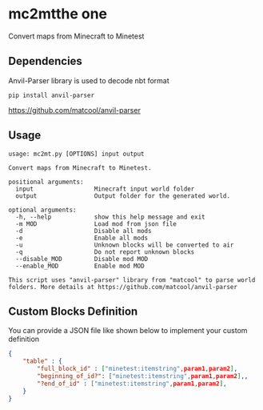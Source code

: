 # mc2mtthe one 
Convert maps from Minecraft to Minetest

## Dependencies

Anvil-Parser library is used to decode nbt format 

`pip install anvil-parser` 

https://github.com/matcool/anvil-parser

## Usage
```
usage: mc2mt.py [OPTIONS] input output

Convert maps from Minecraft to Minetest.

positional arguments:
  input                 Minecraft input world folder
  output                Output folder for the generated world.

optional arguments:
  -h, --help            show this help message and exit
  -m MOD                Load mod from json file
  -d                    Disable all mods
  -e                    Enable all mods
  -u                    Unknown blocks will be converted to air
  -q                    Do not report unknown blocks
  --disable_MOD         Disable mod MOD
  --enable_MOD          Enable mod MOD

This script uses "anvil-parser" library from "matcool" to parse world folders. More details at https://github.com/matcool/anvil-parser
```

## Custom Blocks Definition
You can provide a JSON file like shown below to implement your custom definition
```json
{
    "table" : {
        "full_block_id" : ["minetest:itemstring",param1,param2],
        "beginning_of_id?": ["minetest:itemstring",param1,param2],,
        "?end_of_id" : ["minetest:itemstring",param1,param2],
    }
}
```

